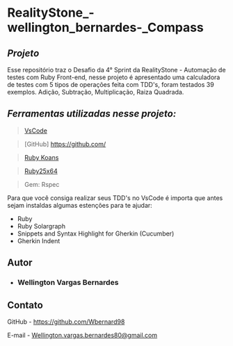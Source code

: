 # RealityStone_-wellington_bernardes-_Compass
## *Projeto*

Esse repositório traz o Desafio da 4° Sprint da RealityStone - Automação de testes com Ruby Front-end, nesse projeto é apresentado uma calculadora de testes com 5 tipos de operações feita com TDD's, foram testados 39 exemplos. Adição, Subtração, Multiplicação, Raiza Quadrada.

##  *Ferramentas utilizadas nesse projeto:*

>[VsCode](https://code.visualstudio.com/) 

>[GitHub]
>https://github.com/

>[Ruby Koans](http://rubykoans.com/)

>[Ruby25x64](https://rubyinstaller.org/downloads/)

>Gem: Rspec

Para que você consiga realizar seus TDD's no VsCode é importa que antes sejam instaldas algumas estenções para te ajudar:

* Ruby
* Ruby Solargraph
* Snippets and Syntax Highlight for Gherkin (Cucumber)
* Gherkin Indent


 



## Autor

* ### Wellington Vargas Bernardes

## Contato

GitHub - https://github.com/Wbernard98

E-mail - Wellington.vargas.bernardes80@gmail.com


